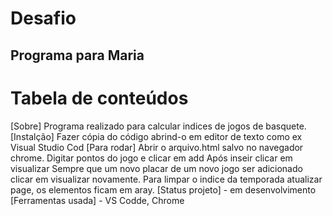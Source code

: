 # Desafio
## Programa para Maria
Tabela de conteúdos
=========
<!--ts-->
[Sobre] Programa realizado para calcular indices de jogos de basquete.
[Instalção] Fazer cópia do código abrind-o em editor de texto como  ex Visual Studio Cod
  [Para rodar] Abrir o arquivo.html salvo no navegador chrome.
               Digitar pontos do jogo e clicar em add
               Após inseir clicar em visualizar
               Sempre que um novo placar de um novo jogo ser adicionado clicar em visualizar novamente.
               Para limpar o indice da temporada atualizar page, os elementos ficam em aray.
[Status projeto] - em desenvolvimento
[Ferramentas usada] - VS Codde, Chrome
  
  
